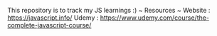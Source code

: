 This repository is to track my JS learnings :)
~ Resources ~ 
Website : https://javascript.info/
Udemy : https://www.udemy.com/course/the-complete-javascript-course/
